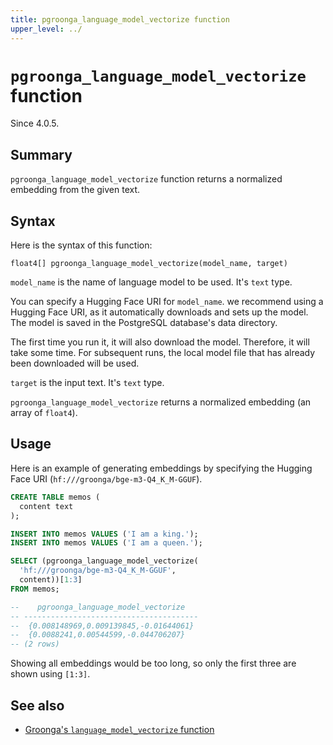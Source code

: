 ```yaml
---
title: pgroonga_language_model_vectorize function
upper_level: ../
---
```


# `pgroonga_language_model_vectorize` function

Since 4.0.5.

## Summary

`pgroonga_language_model_vectorize` function returns a normalized embedding from the given text.

## Syntax

Here is the syntax of this function:

```text
float4[] pgroonga_language_model_vectorize(model_name, target)
```

`model_name` is the name of language model to be used. It's `text` type.

You can specify a Hugging Face URI for `model_name`.
we recommend using a Hugging Face URI, as it automatically downloads and sets up the model.
The model is saved in the PostgreSQL database's data directory.

The first time you run it, it will also download the model. Therefore, it will take some time.
For subsequent runs, the local model file that has already been downloaded will be used.

`target` is the input text. It's `text` type.

`pgroonga_language_model_vectorize` returns a normalized embedding (an array of `float4`).

## Usage

Here is an example of generating embeddings by specifying the Hugging Face URI (`hf:///groonga/bge-m3-Q4_K_M-GGUF`).

```sql
CREATE TABLE memos (
  content text
);

INSERT INTO memos VALUES ('I am a king.');
INSERT INTO memos VALUES ('I am a queen.');

SELECT (pgroonga_language_model_vectorize(
  'hf:///groonga/bge-m3-Q4_K_M-GGUF',
  content))[1:3]
FROM memos;

--    pgroonga_language_model_vectorize   
-- ---------------------------------------
--  {0.008148969,0.009139845,-0.01644061}
--  {0.0088241,0.00544599,-0.044706207}
-- (2 rows)
```

Showing all embeddings would be too long, so only the first three are shown using `[1:3]`.

## See also

* [Groonga's `language_model_vectorize` function][groonga-language-model-vectorize]

[groonga-language-model-vectorize]:https://groonga.org/docs/reference/functions/language_model_vectorize.html
